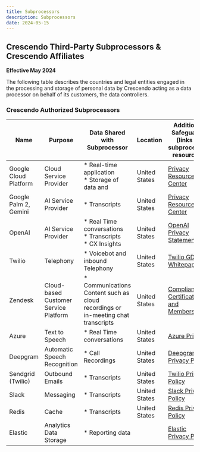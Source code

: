 ```yaml
---
title: Subprocessors
description: Subprocessors
date: 2024-05-15
---
```



## Crescendo Third-Party Subprocessors & Crescendo Affiliates

**Effective May 2024**

The following table describes the countries and legal entities engaged in the processing and storage of personal data by Crescendo acting as a data processor on behalf of its customers, the data controllers.

### Crescendo Authorized Subprocessors

| **Name**              | **Purpose**                           | **Data Shared with Subprocessor**                                                  | **Location** | **Additional Safeguards**<br/>(links to subprocessor resources)                                                  |
|-----------------------|---------------------------------------|------------------------------------------------------------------------------------| --- |------------------------------------------------------------------------------------------------------------------|
| Google Cloud Platform | Cloud Service Provider                | *   Real-time application<br>*   Storage of data and                               | United States | [Privacy Resource Center](https://cloud.google.com/privacy)                                                      |
| Google Palm 2, Gemini | AI Service Provider                   | *   Transcripts                                                                    | United States | [Privacy Resource Center](https://cloud.google.com/privacy)                                                      |
| OpenAI                | AI Service Provider                   | *   Real Time conversations<br>*   Transcripts<br>*   CX Insights                  | United States | [OpenAI Privacy Statement](https://openai.com/policies/privacy-policy)                                           |
| Twilio                | Telephony                             | *   Voicebot and inbound Telephony                                                 | United States | [Twilio GDPR Whitepaper](https://s3.amazonaws.com/ahoy-assets.twilio.com/Whitepapers/Twilio_Whitepaper_GDPR.pdf) |
| Zendesk               | Cloud-based Customer Service Platform | *   Communications Content such as cloud recordings or in-meeting chat transcripts | United States | [Compliance Certifications and Memberships](https://www.zendesk.com/product/zendesk-security/)                   |
| Azure                 | Text to Speech                        | *   Real Time conversations                                                        | United States | [Azure Privacy](https://azure.microsoft.com/en-us/explore/trusted-cloud/privacy)                                 |
| Deepgram              | Automatic Speech Recognition          | *   Call Recordings                                                                | United States | [Deepgram Privacy Policy](https://deepgram.com/privacy)                                                          |
| Sendgrid (Twilio)     | Outbound Emails                       | *   Transcripts                                                                    | United States | [Twilio Privacy Policy](https://www.twilio.com/en-us/legal/privacy)                                              |
| Slack                 | Messaging                             | *   Transcripts                                                                    | United States | [Slack Privacy Policy](https://slack.com/trust/privacy/privacy-policy)                                           |
| Redis                 | Cache                                 | *   Transcripts                                                                    | United States | [Redis Privacy Policy](https://redis.io/legal/privacy-policy/)                                                   |
| Elastic               | Analytics Data Storage                | *   Reporting data                                                                 |     | [Elastic Privacy Policy](https://www.elastic.co/trust/security-and-compliance)                                   |